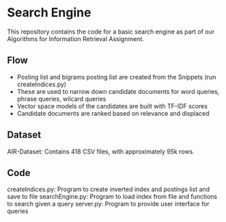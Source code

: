 # Search Engine

This repository contains the code for a basic search engine as part of our Algorithms for Information Retrieval Assignment. 

## Flow

- Posting list and bigrams posting list are created from the Snippets (run createIndices.py)
- These are used to narrow down candidate documents for word queries, phrase queries, wilcard queries
- Vector space models of the candidates are built with TF-IDF scores
- Candidate documents are ranked based on relevance and displaced

## Dataset

AIR-Dataset: Contains 418 CSV files, with approximately 95k rows.

## Code

createIndices.py: Program to create inverted index and postings list and save to file
searchEngine.py: Program to load index from file and functions to search given a query
server.py: Program to provide user interface for queries
